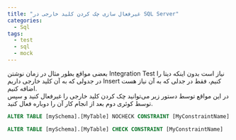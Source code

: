 ```yaml
---
title: "غیرفعال سازی چک کردن کلید خارجی در SQL Server"
categories:
  - Sql
tags:
  - test
  - sql
  - mock
---
```


بعضی مواقع بطور مثال در زمان نوشتن Integration Test نیاز است بدون اینکه دیتا را در جدولی که به آن کلید خارجی داریم Insert کنیم، فقط در جدلی که به آن نیاز هست اضافه کنیم.  
در این مواقع توسط دستور زیر می‌توانید چک کردن کلید خارجی را غیرفعال کنید و سپس توسط کوئری دوم بعد از انجام کار آن را دوباره فعال کنید.  

```sql
ALTER TABLE [mySchema].[MyTable] NOCHECK CONSTRAINT [MyConstraintName]
```

```sql
ALTER TABLE [mySchema].[MyTable] CHECK CONSTRAINT [MyConstraintName]
```